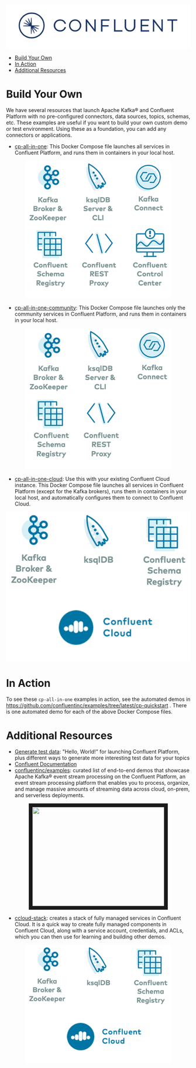![image](images/confluent-logo-300-2.png)
  
* [Build Your Own](#build-your-own)
* [In Action](#in-action)
* [Additional Resources](#additional-resources)

# Build Your Own

We have several resources that launch Apache Kafka® and Confluent Platform with no pre-configured connectors, data sources, topics, schemas, etc.
These examples are useful if you want to build your own custom demo or test environment.
Using these as a foundation, you can add any connectors or applications.

* [cp-all-in-one](cp-all-in-one/README.md): This Docker Compose file launches all services in Confluent Platform, and runs them in containers in your local host.

<p align="center">
<a href="cp-all-in-one"><img src="images/cp-all-in-one.png" width="400"></a>
</p>

* [cp-all-in-one-community](cp-all-in-one-community/README.md): This Docker Compose file launches only the community services in Confluent Platform, and runs them in containers in your local host.

<p align="center">
<a href="cp-all-in-one-community"><img src="images/cp-all-in-one-community.png" width="400"></a>
</p>

* [cp-all-in-one-cloud](cp-all-in-one-cloud/README.md): Use this with your existing Confluent Cloud instance. This Docker Compose file launches all services in Confluent Platform (except for the Kafka brokers), runs them in containers in your local host, and automatically configures them to connect to Confluent Cloud.

<p align="center">
<a href="cp-all-in-one-cloud"><img src="images/cp-all-in-one-cloud.png" width="600"></a>
</p>


# In Action

To see these `cp-all-in-one` examples in action, see the automated demos in https://github.com/confluentinc/examples/tree/latest/cp-quickstart . There is one automated demo for each of the above Docker Compose files.


# Additional Resources

* [Generate test data](https://www.confluent.io/blog/easy-ways-generate-test-data-kafka?utm_source=github&utm_medium=demo&utm_campaign=ch.cp-all-in-one_type.community_content.top): "Hello, World!" for launching Confluent Platform, plus different ways to generate more interesting test data for your topics
* [Confluent Documentation](https://docs.confluent.io/current/getting-started.html?utm_source=github&utm_medium=demo&utm_campaign=ch.cp-all-in-one_type.community_content.top)
* [confluentinc/examples](https://github.com/confluentinc/examples): curated list of end-to-end demos that showcase Apache Kafka® event stream processing on the Confluent Platform, an event stream processing platform that enables you to process, organize, and manage massive amounts of streaming data across cloud, on-prem, and serverless deployments.

<p align="center">
<a href="http://www.youtube.com/watch?v=muQBd6gry0U" target="_blank"><img src="https://github.com/confluentinc/examples/blob/5.5.x/images/examples-video-thumbnail.jpg" width="360" height="270" border="10" /></a>
</p>

* [ccloud-stack](https://github.com/confluentinc/examples/blob/5.5.x/ccloud/ccloud-stack/README.md): creates a stack of fully managed services in Confluent Cloud. It is a quick way to create fully managed components in Confluent Cloud, along with a service account, credentials, and ACLs, which you can then use for learning and building other demos.

<p align="center">
<a href="https://github.com/confluentinc/examples/blob/5.5.x/ccloud/ccloud-stack/README.md"><img src="images/cloud-stack.png" width="400"></a>
</p>
